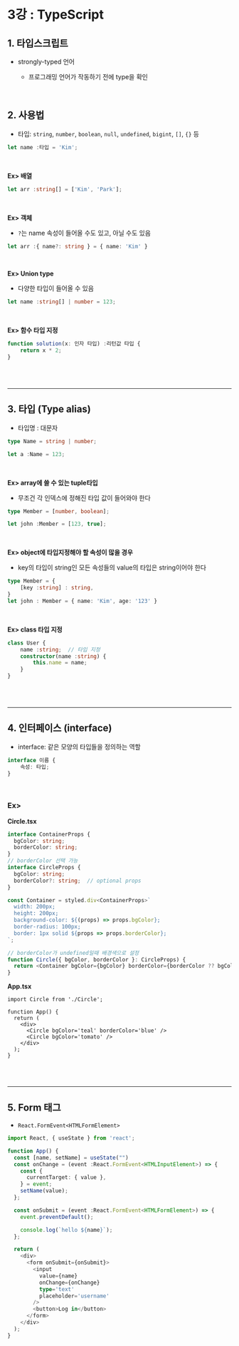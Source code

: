 # 3강 : TypeScript   
## 1. 타입스크립트
* strongly-typed 언어

  * 프로그래밍 언어가 작동하기 전에 type을 확인

<br>

## 2. 사용법   
* 타입: ```string```, ```number```, ```boolean```, ```null```, ```undefined```, ```bigint```, ```[]```, ```{}``` 등
     
```ts
let name :타입 = 'Kim';
```

<br>

**Ex> 배열**   
```ts
let arr :string[] = ['Kim', 'Park'];
```

<br>

**Ex> 객체**
* ```?```는 name 속성이 들어올 수도 있고, 아닐 수도 있음   

```ts
let arr :{ name?: string } = { name: 'Kim' }
```

<br>

**Ex> Union type**   
* 다양한 타입이 들어올 수 있음    

```ts
let name :string[] | number = 123;
```

<br>

**Ex> 함수 타입 지정**   
```ts
function solution(x: 인자 타입) :리턴값 타입 {
    return x * 2;
}
```

<br>
<br>
<hr>

## 3. 타입 (Type alias)   
* 타입명 : 대문자   

```ts
type Name = string | number;

let a :Name = 123;
```

<br>

**Ex> array에 쓸 수 있는 tuple타입**
* 무조건 각 인덱스에 정해진 타입 값이 들어와야 한다   

```ts
type Member = [number, boolean];

let john :Member = [123, true];
```

<br>

**Ex> object에 타입지정해야 할 속성이 많을 경우**   
* key의 타입이 string인 모든 속성들의 value의 타입은 string이어야 한다
   
```ts
type Member = {
    [key :string] : string,
}
let john : Member = { name: 'Kim', age: '123' }
```

<br>

**Ex> class 타입 지정**

```ts
class User {
    name :string;  // 타입 지정
    constructor(name :string) {
        this.name = name;
    }
}
```

<br>
<br>
<hr>

## 4. 인터페이스 (interface)
* interface: 같은 모양의 타입들을 정의하는 역할   

```ts
interface 이름 {
    속성: 타입;
}
```

<br>

### Ex>
**Circle.tsx**
```ts
interface ContainerProps {
  bgColor: string;
  borderColor: string;
}
// borderColor 선택 가능
interface CircleProps {
  bgColor: string;
  borderColor?: string;  // optional props
}

const Container = styled.div<ContainerProps>`
  width: 200px;
  height: 200px;
  background-color: ${(props) => props.bgColor};
  border-radius: 100px;
  border: 1px solid ${props => props.borderColor};
`;

// borderColor가 undefined일때 배경색으로 설정
function Circle({ bgColor, borderColor }: CircleProps) {
  return <Container bgColor={bgColor} borderColor={borderColor ?? bgColor} />
}
```

**App.tsx**
```tsx
import Circle from './Circle';

function App() {
  return (
    <div>
      <Circle bgColor='teal' borderColor='blue' />
      <Circle bgColor='tomato' />
    </div>
  );
}
```

<br>
<br>
<hr>


## 5. Form 태그
* ```React.FormEvent<HTMLFormElement>```   
   
```ts
import React, { useState } from 'react';

function App() {
  const [name, setName] = useState("")
  const onChange = (event :React.FormEvent<HTMLInputElement>) => {
    const {
      currentTarget: { value },
    } = event;
    setName(value);
  };

  const onSubmit = (event :React.FormEvent<HTMLFormElement>) => {
    event.preventDefault();

    console.log(`hello ${name}`);
  };

  return (
    <div>
      <form onSubmit={onSubmit}>
        <input
          value={name}
          onChange={onChange}
          type='text'
          placeholder='username'
        />
        <button>Log in</button>
      </form>
    </div>
  );
}
```
